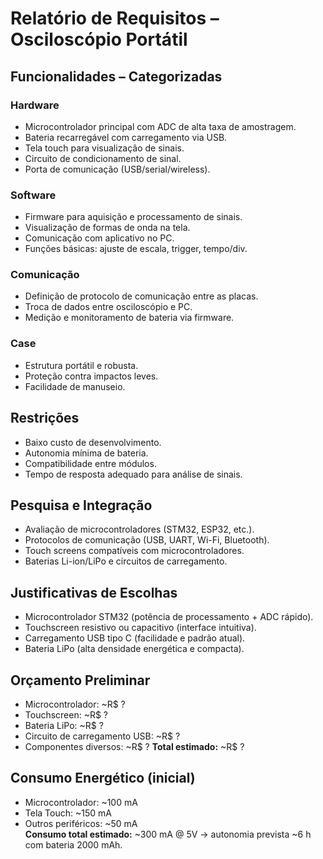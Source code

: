 # Relatório de Requisitos – Osciloscópio Portátil

## Funcionalidades – Categorizadas
### Hardware
- Microcontrolador principal com ADC de alta taxa de amostragem.
- Bateria recarregável com carregamento via USB.
- Tela touch para visualização de sinais.
- Circuito de condicionamento de sinal.
- Porta de comunicação (USB/serial/wireless).

### Software
- Firmware para aquisição e processamento de sinais.
- Visualização de formas de onda na tela.
- Comunicação com aplicativo no PC.
- Funções básicas: ajuste de escala, trigger, tempo/div.

### Comunicação
- Definição de protocolo de comunicação entre as placas.
- Troca de dados entre osciloscópio e PC.
- Medição e monitoramento de bateria via firmware.

### Case
- Estrutura portátil e robusta.
- Proteção contra impactos leves.
- Facilidade de manuseio.

## Restrições
- Baixo custo de desenvolvimento.
- Autonomia mínima de bateria.
- Compatibilidade entre módulos.
- Tempo de resposta adequado para análise de sinais.

## Pesquisa e Integração
- Avaliação de microcontroladores (STM32, ESP32, etc.).
- Protocolos de comunicação (USB, UART, Wi-Fi, Bluetooth).
- Touch screens compatíveis com microcontroladores.
- Baterias Li-ion/LiPo e circuitos de carregamento.

## Justificativas de Escolhas
- Microcontrolador STM32 (potência de processamento + ADC rápido).
- Touchscreen resistivo ou capacitivo (interface intuitiva).
- Carregamento USB tipo C (facilidade e padrão atual).
- Bateria LiPo (alta densidade energética e compacta).

## Orçamento Preliminar
- Microcontrolador: ~R$ ?
- Touchscreen: ~R$ ?  
- Bateria LiPo: ~R$ ? 
- Circuito de carregamento USB: ~R$ ? 
- Componentes diversos: ~R$ ? 
**Total estimado:** ~R$ ?  

## Consumo Energético (inicial)
- Microcontrolador: ~100 mA  
- Tela Touch: ~150 mA  
- Outros periféricos: ~50 mA  
**Consumo total estimado:** ~300 mA @ 5V → autonomia prevista ~6 h com bateria 2000 mAh.

